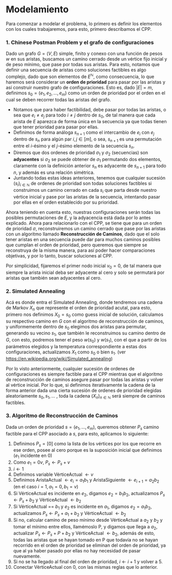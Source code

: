 # Modelamiento

Para comenzar a modelar el problema, lo primero es definir los elementos con los cuales trabajaremos, para esto, primero describamos el CPP.


### 1. Chinese Postman Problem y el grafo de configuraciones
Dado un grafo $G = (V,E)$ simple, finito y conexo con una función de pesos $w$ en sus aristas, buscamos un camino cerrado desde un vértice fijo inicial y de peso mínimo, que pase por todas sus aristas. Para esto, notamos que definir una secuencia de aristas como soluciones factibles es algo complejo, dado que son elementos de $E^\mathbb{N}$, como consecuencia, lo que haremos será  considerar un $\textbf{orden de prioridad}$ para pasar por las aristas y así construir nuestro grafo de configuraciones. Esto es, dado $|E|=m$, definimos $s_0 = (e_1,e_2,\dots,e_m)$ como un orden de prioridad por el orden en el cual se deben recorrer todas las aristas del grafo.

- Notamos que para haber factibilidad, debe pasar por todas las aristas, o sea que $e_i\neq e_j$ para todo $i\neq j$ dentro de $s_0$, de tal manera que cada arista de $E$ aparezca de forma única en la secuencia ya que todas tienen que tener prioridad para pasar por ellas.
- Definimos de forma análoga $s_{n+1}$ como el intercambio de $e_i$ con $e_j$ dentro de $s_n$ para algún par $i,j \in [m]$, o sea, $s_{n+1}$ es una permutación entre el $i$-ésimo y el $j$-ésimo elemento de la secuencia $s_n$.
- Diremos que dos ordenes de prioridad $\sigma_1$ y $\sigma_2$ (secuencias) son $\textbf{adyacentes}$ si $\sigma_2$ se puede obtener de $\sigma_1$ permutando dos elementos, claramente con la definición anterior $s_n$ es adyacente de $s_{n+1}$ para todo $n$, y además es una relación simétrica.
- Juntando todas estas ideas anteriores, tenemos que cualquier sucesión $(s_i)_{i\in\mathbb{N}}$ de ordenes de prioridad son todas soluciones factibles si construimos un camino cerrado en cada $s_i$ que parta desde nuestro vértice inicial y pase por las aristas de la secuencia, intentando pasar por ellas en el orden establecido por su prioridad.

Ahora teniendo en cuenta esto, nuestras configuraciones serán todas las posibles permutaciones de $E$, y la adyacencia está dada por lo antes explicado. Ahora para relacionarlo con el CPP, se tiene que para un orden de prioridad $\sigma$, reconstruiremos un camino cerrado que pase por las aristas con un algoritmo llamado $\textbf{Reconstrucción de Caminos}$, dado que el solo tener aristas en una secuencia puede dar para muchos caminos posibles que cumplan el orden de prioridad, pero queremos que siempre se reconstruya de la misma manera, para así poder hacer comparaciones objetivas, y por lo tanto, buscar soluciones al CPP.

Por simplicidad, fijaremos el primer nodo inicial $v_0 = 0$, de tal manera que siempre la arista inicial deba ser adyacente al cero y solo se permutará por aristas que también sean adyacentes al cero.

### 2. Simulated Annealing



Acá es donde entra el Simulated Annealing, donde tendremos una cadena de Markov $X_n$ que represente el orden de prioridad acutal, para esto, primero nos definimos $X_0 = s_0$ como guess inicial de solución, calculamos su respectivo camino en $G$ con el algoritmo de reconstrucción de caminos, y uniformemente dentro de $s_0$ elegimos dos aristas para permutar, generando su vecino $s_1$, que también le reconstruimos su camino dentro de $G$, con esto, podremos tener el peso $w(s_0)$ y $w(s_1)$, con el que a partir de los parámetros elegidos y la temperatura correspondiente a estas dos configuraciones, actualizamos $X_1$ como $s_0$ o bien $s_1$. (ver https://en.wikipedia.org/wiki/Simulated_annealing)

Por lo visto anteriormente, cualquier sucesión de ordenes de configuraciones es siempre factible para el CPP mientras que el algoritmo de reconstrucción de caminos asegure pasar por todas las aristas y volver al vértice inicial. Por lo que, si definimos iterativamente la cadena de la forma anterior dada una cierta sucesión de ordenes de prioridad elegidas aleatoriamente ${s_0,s_1,\dots}$ , toda la cadena $(X_n)_{n\in\mathbb{N}}$ será siempre de caminos factibles.

### 3. Algoritmo de Reconstrucción de Caminos

Dada un orden de prioridad $s=(e_1,\dots,e_m)$, queremos obtener $P_s$ camino factible para el CPP asociado a $s$, para esto, aplicamos lo siguiente:
1. Definimos $P_s = [0]$ como la lista de los vértices por los que recorre en ese orden, posee al cero porque es la suposición inicial que definimos ($e_1$ incidente en $0$)
2. Como $e_1=0v$, $P_s \leftarrow P_s + v$
3. $i \leftarrow 1$
4. Definimos variable VérticeActual $\leftarrow v$
5. Definimos AristaActual $\leftarrow e_i=a_1b_1$ y AristaSiguiente $\leftarrow e_{i+1}=a_2b_2$ (en el caso $i=1, a_1=0, b_1=v$)
6. Si VérticeActual es incidente en $e_2$, digamos $e_2 = b_1b_2$, actualizamos $P_s \leftarrow P_s + b_2$ y VérticeActual $\leftarrow b_2$
7. Si VérticeActual == $b_1$ y $e_2$ es incidente en $a_1$, digamos $e_2=a_1b_2$, actualizamos $P_s \leftarrow P_s + a_1 + b_2$ y VérticeActual $\leftarrow b_2$
8. Si no, calcular camino de peso mínimo desde VérticeActual a $a_2$ y $b_2$ y tomar el mínimo entre ellos, llamémoslo P, y digamos que llega a $a_2$, actualizar $P_s \leftarrow P_s + P + b_2$ y VérticeActual $\leftarrow b_2$, además de esto, todas las aristas que se hayan tomado en P que todavía no se hayan recorrido en el orden de prioridad se eliminan del orden de prioridad, ya que al ya haber pasado por ellas no hay necesidad de pasar nuevamente.
9. Si no se ha llegado al final del orden de prioridad, $i\leftarrow i+1$ y volver a 5.
10. Conectar VérticeActual con 0, con las mismas reglas que lo anterior.






